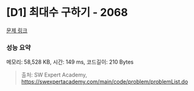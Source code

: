 # [D1] 최대수 구하기 - 2068 

[문제 링크](https://swexpertacademy.com/main/code/problem/problemDetail.do?contestProbId=AV5QQhbqA4QDFAUq) 

### 성능 요약

메모리: 58,528 KB, 시간: 149 ms, 코드길이: 210 Bytes



> 출처: SW Expert Academy, https://swexpertacademy.com/main/code/problem/problemList.do